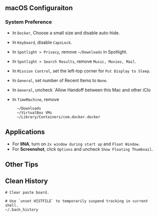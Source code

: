 ## macOS Configuraiton

### System Preference

- In `Docker`, Choose a small size and disable auto-hide.
- In `Keyboard`, disable `CapsLock`.
- In `Spotlight > Privacy`, remove `~/Downloads` in Spotlight.
- In `Spotlight > Search Results`, remove `Music, Movies, Mail`.
- In `Mission Control`, set the left-top corner for `Put Display to
  Sleep`.
- In `General`, set number of Recent Items to `None`.
- In `General`, uncheck `Allow Handoff between this Mac and other
  iClo
- In `TimeMachine`, remove

        ~/Downloads
        ~/VirtualBox VMs
        ~/Library/Containers/com.docker.docker


## Applications

- For **IINA**, turn on `2x window during start up` and `Float Window`.
- For **Screenshot**, click `Options` and uncheck `Show Floating Thumbnail`.

## Other Tips

## Clean History

    # Clear paste board.

    # Use `unset HISTFILE` to temporarily suspend tracking in current shell.
    ~/.bash_history

